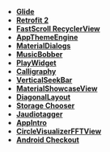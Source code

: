 
- <a href="https://github.com/bumptech/glide"><b>Glide</b></a>
- <a href="http://square.github.io/retrofit/"><b>Retrofit 2</b></a>
- <a href="https://github.com/timusus/RecyclerView-FastScroll"><b>FastScroll RecyclerView</b></a>
- <a href="https://github.com/afollestad/app-theme-engine"><b>AppThemeEngine</b></a>
- <a href="https://github.com/afollestad/material-dialogs"><b>MaterialDialogs</b></a>
- <a href="https://github.com/Cleveroad/MusicBobber"><b>MusicBobber</b></a>
- <a href="https://github.com/Cleveroad/PlayWidget"><b>PlayWidget</b></a>
- <a href="https://github.com/chrisjenx/Calligraphy"><b>Calligraphy</b></a>
- <a href="https://github.com/h6ah4i/android-verticalseekbar"><b>VerticalSeekBar</b></a>
- <a href="https://github.com/deano2390/MaterialShowcaseView"><b>MaterialShowcaseView</b></a>
- <a href="https://github.com/florent37/DiagonalLayout"><b>DiagonalLayout</b></a>
- <a href="https://github.com/codekidX/storage-chooser"><b>Storage Chooser</b></a>
- <a href="https://bitbucket.org/ijabz/jaudiotagger"><b>Jaudiotagger</b></a>
- <a href="https://github.com/paolorotolo/AppIntro"><b>AppIntro</b></a>
- <a href="https://github.com/HudsonAndroid/CircleVisualizerFFTView"><b>CircleVisualizerFFTView</b></a>
- <a href="https://github.com/serso/android-checkout"><b>Android Checkout</b></a>
